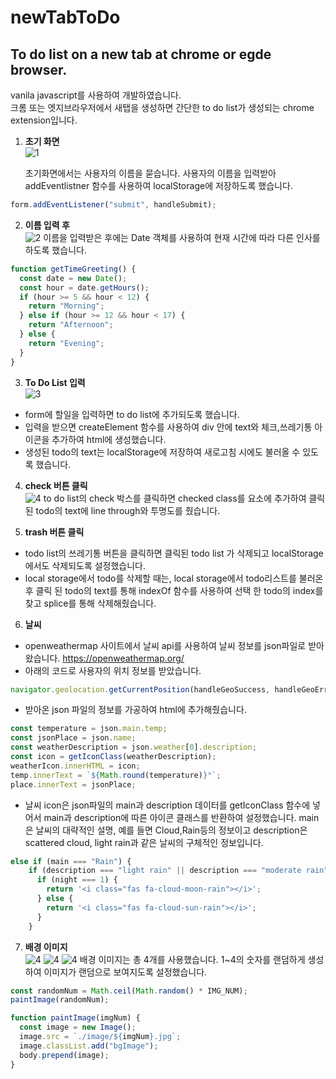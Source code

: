 # newTabToDo

## To do list on a new tab at chrome or egde browser.

vanila javascript를 사용하여 개발하였습니다.  
크롬 또는 엣지브라우저에서 새탭을 생성하면 간단한 to do list가 생성되는 chrome extension입니다.

1. **초기 화면**  
   ![1](mdImage/ask_name.jpg)

   초기화면에서는 사용자의 이름을 묻습니다. 사용자의 이름을 입력받아 addEventlistner 함수를 사용하여 localStorage에 저장하도록 했습니다.

```js
form.addEventListener("submit", handleSubmit);
```

2. **이름 입력 후**  
   ![2](mdImage/greeting.jpg)
   이름을 입력받은 후에는 Date 객체를 사용하여 현재 시간에 따라 다른 인사를 하도록 했습니다.

```js
function getTimeGreeting() {
  const date = new Date();
  const hour = date.getHours();
  if (hour >= 5 && hour < 12) {
    return "Morning";
  } else if (hour >= 12 && hour < 17) {
    return "Afternoon";
  } else {
    return "Evening";
  }
}
```

3. **To Do List 입력**  
   ![3](mdImage/todolist.jpg)

- form에 할일을 입력하면 to do list에 추가되도록 했습니다.
- 입력을 받으면 createElement 함수를 사용하여 div 안에 text와 체크,쓰레기통 아이콘을 추가하여 html에 생성했습니다.
- 생성된 todo의 text는 localStorage에 저장하여 새로고침 시에도 불러올 수 있도록 했습니다.

4. **check 버튼 클릭**  
   ![4](mdImage/RandomImage0.jpg)
   to do list의 check 박스를 클릭하면 checked class를 요소에 추가하여 클릭 된 todo의 text에 line through와 투명도를 줬습니다.

5. **trash 버튼 클릭**

- todo list의 쓰레기통 버튼을 클릭하면 클릭된 todo list 가 삭제되고 localStorage에서도 삭제되도록 설정했습니다.
- local storage에서 todo를 삭제할 때는, local storage에서 todo리스트를 불러온 후 클릭 된 todo의 text를 통해 indexOf 함수를 사용하여 선택 한 todo의 index를 찾고 splice를 통해 삭제해줬습니다.

6. **날씨**

- openweathermap 사이트에서 날씨 api를 사용하여 날씨 정보를 json파일로 받아왔습니다.
  https://openweathermap.org/
- 아래의 코드로 사용자의 위치 정보를 받았습니다.

```js
navigator.geolocation.getCurrentPosition(handleGeoSuccess, handleGeoError);
```

- 받아온 json 파일의 정보를 가공하여 html에 추가해줬습니다.

```js
const temperature = json.main.temp;
const jsonPlace = json.name;
const weatherDescription = json.weather[0].description;
const icon = getIconClass(weatherDescription);
weatherIcon.innerHTML = icon;
temp.innerText = `${Math.round(temperature)}°`;
place.innerText = jsonPlace;
```

- 날씨 icon은 json파일의 main과 description 데이터를 getIconClass 함수에 넣어서 main과 description에 따른 아이콘 클래스를 반환하여 설정했습니다. main은 날씨의 대략적인 설명, 예를 들면 Cloud,Rain등의 정보이고 description은 scattered cloud, light rain과 같은 날씨의 구체적인 정보입니다.

```js
else if (main === "Rain") {
    if (description === "light rain" || description === "moderate rain") {
      if (night === 1) {
        return '<i class="fas fa-cloud-moon-rain"></i>';
      } else {
        return '<i class="fas fa-cloud-sun-rain"></i>';
      }
    }
```

7. **배경 이미지**  
   ![4](mdImage/RandomImage2.jpg)
   ![4](mdImage/RandomImage1.jpg)
   ![4](mdImage/RandomImage0.jpg)
   배경 이미지는 총 4개를 사용했습니다. 1~4의 숫자를 랜덤하게 생성하여 이미지가 랜덤으로 보여지도록 설정했습니다.

```js
const randomNum = Math.ceil(Math.random() * IMG_NUM);
paintImage(randomNum);
```

```js
function paintImage(imgNum) {
  const image = new Image();
  image.src = `./image/${imgNum}.jpg`;
  image.classList.add("bgImage");
  body.prepend(image);
}
```
